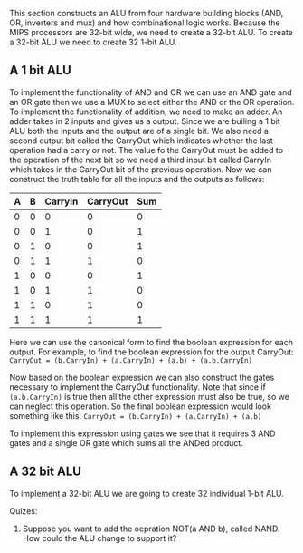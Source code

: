 This section constructs an ALU from four hardware building blocks (AND, OR, inverters and mux) and how combinational logic works.
Because the MIPS processors are 32-bit wide, we need to create a 32-bit ALU. To create a 32-bit ALU we need to create 32 1-bit ALU.

## A 1 bit ALU
To implement the functionality of AND and OR we can use an AND gate and an OR gate then we use a MUX to select either the AND or the OR operation. 
To implement the functionality of addition, we need to make an adder. An adder takes in 2 inputs and gives us a output. Since we are builing a 1 bit ALU both the inputs and the output are of a single bit. We also need a second output bit called the CarryOut which indicates whether the last operation had a carry or not. The value fo the CarryOut must be added to the operation of the next bit so we need a third input bit called CarryIn which takes in the CarryOut bit of the previous operation.
Now we can construct the truth table for all the inputs and the outputs as follows:

| A   | B   | CarryIn | CarryOut | Sum |
| --- | --- | ------- | -------- | --- |
| 0   | 0   | 0       | 0        | 0   |
| 0   | 0   | 1       | 0        | 1   |
| 0   | 1   | 0       | 0        | 1   |
| 0   | 1   | 1       | 1        | 0   |
| 1   | 0   | 0       | 0        | 1   |
| 1   | 0   | 1       | 1        | 0   |
| 1   | 1   | 0       | 1        | 0   |
| 1   | 1   | 1       | 1        | 1   | 

Here we can use the canonical form to find the boolean expression for each output. For example, to find the boolean expression for the output CarryOut:
`CarryOut = (b.CarryIn) + (a.CarryIn) + (a.b) + (a.b.CarryIn)`

Now based on the boolean expression we can also construct the gates necessary to implement the CarryOut functionality. Note that since if `(a.b.CarryIn)` is true then all the other expression must also be true, so we can neglect this operation. So the final boolean expression would look something like this:
`CarryOut = (b.CarryIn) + (a.CarryIn) + (a.b)`

To implement this expression using gates we see that it requires 3 AND gates and a single OR gate which sums all the ANDed product.

## A 32 bit ALU
To implement a 32-bit ALU we are going to create 32 individual 1-bit ALU. 

Quizes: 
1. Suppose you want to add the oepration NOT(a AND b), called NAND. How could the ALU change to support it?